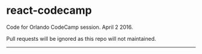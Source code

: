 # react-codecamp
Code for Orlando CodeCamp session. April 2 2016.

Pull requests will be ignored as this repo will not maintained.

______
